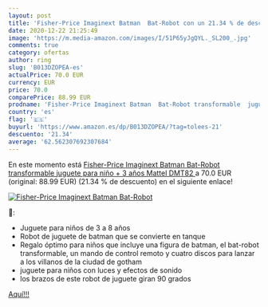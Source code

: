 ```yaml
---
layout: post
title: 'Fisher-Price Imaginext Batman  Bat-Robot con un 21.34 % de descuento'
date: 2020-12-22 21:25:49
image: 'https://m.media-amazon.com/images/I/51P65yJgQYL._SL200_.jpg'
comments: true
category: ofertas
author: ring
slug: 'B013DZOPEA-es'
actualPrice: 70.0 EUR
currency: EUR
price: 70.0
comparePrice: 88.99 EUR
prodname: 'Fisher-Price Imaginext Batman  Bat-Robot transformable  juguete para niño + 3 años  Mattel DMT82 '
country: 'es'
flag: '🇪🇸'
buyurl: 'https://www.amazon.es/dp/B013DZOPEA/?tag=tolees-21'
descuento: '21.34'
average: '62.562307692307684'
---
```


En este momento está [Fisher-Price Imaginext Batman  Bat-Robot transformable  juguete para niño + 3 años  Mattel DMT82 ](https://www.amazon.es/dp/B013DZOPEA/?tag=tolees-21) a 70.0 EUR (original: 88.99 EUR) (21.34 %  de descuento) en el siguiente enlace!

[![Fisher-Price Imaginext Batman  Bat-Robot](https://m.media-amazon.com/images/I/51P65yJgQYL._SL200_.jpg)](https://www.amazon.es/dp/B013DZOPEA/?tag=tolees-21)

🔎:

- Juguete para niños de 3 a 8 años
- Robot de juguete de batman que se convierte en tanque
- Regalo óptimo para niños que incluye una figura de batman, el bat-robot transformable, un mando de control remoto y cuatro discos para lanzar a los villanos de la ciudad de gotham
- juguete para niños con luces y efectos de sonido
- los brazos de este robot de juguete giran 90 grados

[Aquí!!!](https://www.amazon.es/dp/B013DZOPEA/?tag=tolees-21)
